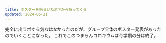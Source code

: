 ```yaml
---
title: ポスターを貼るいた地下から持ってくる
updated: 2024-05-21
---
```


完全に出ラボする気なはなかったのだが、グループ全体のポスター発表があったのでいくことになった。
これでこのつまらんコロキウムは今学期の分は終了。
